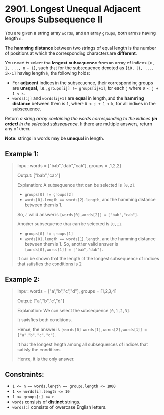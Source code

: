 # 2901. Longest Unequal Adjacent Groups Subsequence II

You are given a string array `words`, and an array `groups`, both arrays having length `n`.

The **hamming distance** between two strings of equal length is the number of positions at which the corresponding characters are **different**.

You need to select the **longest** **subsequence** from an array of indices `[0, 1, ..., n - 1]`, such that for the subsequence denoted as `[i0, i1, ..., ik-1]` having length `k`, the following holds:

- For **adjacent** indices in the subsequence, their corresponding groups are **unequal**, i.e., `groups[ij] != groups[ij+1]`, for each `j` where `0 < j + 1 < k`.
- `words[ij]` and `words[ij+1]` are **equal** in length, and the **hamming distance** between them is `1`, where `0 < j + 1 < k`, for all indices in the subsequence.

Return *a string array containing the words corresponding to the indices **(in order)** in the selected subsequence*. If there are multiple answers, return any of them.

**Note**: strings in words may be **unequal** in length.


## Example 1:

> Input: words = ["bab","dab","cab"], groups = [1,2,2]
>
> Output: ["bab","cab"]
>
> Explanation: A subsequence that can be selected is `[0,2]`.
>
> - `groups[0] != groups[2]`
> - `words[0].length == words[2].length`, and the hamming distance between them is 1.
>
> So, a valid answer is `[words[0],words[2]] = ["bab","cab"]`.
>
> Another subsequence that can be selected is `[0,1]`.
>
> - `groups[0] != groups[1]`
> - `words[0].length == words[1].length`, and the hamming distance between them is 1.
> So, another valid answer is `[words[0],words[1]] = ["bab","dab"]`.
>
> It can be shown that the length of the longest subsequence of indices that satisfies the conditions is 2.

## Example 2:

> Input: words = ["a","b","c","d"], groups = [1,2,3,4]
>
> Output: ["a","b","c","d"]
>
> Explanation: We can select the subsequence `[0,1,2,3]`.
>
> It satisfies both conditions.
>
> Hence, the answer is `[words[0],words[1],words[2],words[3]] = ["a","b","c","d"]`.
>
> It has the longest length among all subsequences of indices that satisfy the conditions.
>
> Hence, it is the only answer.


## Constraints:

- `1 <= n == words.length == groups.length <= 1000`
- `1 <= words[i].length <= 10`
- `1 <= groups[i] <= n`
- `words` consists of **distinct** strings.
- `words[i]` consists of lowercase English letters.